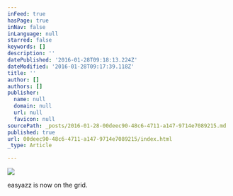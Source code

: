 ```yaml
---
inFeed: true
hasPage: true
inNav: false
inLanguage: null
starred: false
keywords: []
description: ''
datePublished: '2016-01-28T09:18:13.224Z'
dateModified: '2016-01-28T09:17:39.118Z'
title: ''
author: []
authors: []
publisher:
  name: null
  domain: null
  url: null
  favicon: null
sourcePath: _posts/2016-01-28-00deec90-48c6-4711-a147-9714e7089215.md
published: true
url: 00deec90-48c6-4711-a147-9714e7089215/index.html
_type: Article

---
```

![](https://the-grid-user-content.s3-us-west-2.amazonaws.com/a74b3d3d-1f91-4cb1-9d6e-1de30dc4499a.png)

easyazz is now on the grid.